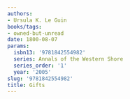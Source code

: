 ```yaml
---
authors:
- Ursula K. Le Guin
books/tags:
- owned-but-unread
date: 1800-08-07
params:
  isbn13: '9781842554982'
  series: Annals of the Western Shore
  series_order: '1'
  year: '2005'
slug: '9781842554982'
title: Gifts
---
```


<!--more-->